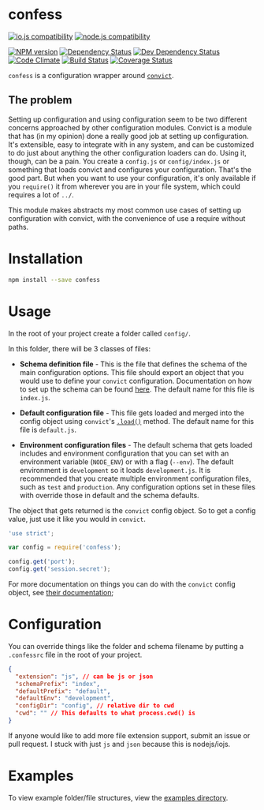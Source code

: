 # confess

[![io.js compatibility](https://img.shields.io/badge/io.js-compatible-brightgreen.svg?style=flat)](https://iojs.org/)
[![node.js compatibility](https://img.shields.io/badge/node.js-compatible-brightgreen.svg?style=flat)](https://nodejs.org/)

[![NPM version](http://img.shields.io/npm/v/confess.svg?style=flat)](https://www.npmjs.org/package/confess)
[![Dependency Status](http://img.shields.io/david/ksmithut/confess.svg?style=flat)](https://david-dm.org/ksmithut/confess)
[![Dev Dependency Status](http://img.shields.io/david/dev/ksmithut/confess.svg?style=flat)](https://david-dm.org/ksmithut/confess#info=devDependencies&view=table)
[![Code Climate](http://img.shields.io/codeclimate/github/ksmithut/confess.svg?style=flat)](https://codeclimate.com/github/ksmithut/confess)
[![Build Status](http://img.shields.io/travis/ksmithut/confess/master.svg?style=flat)](https://travis-ci.org/ksmithut/confess)
[![Coverage Status](http://img.shields.io/codeclimate/coverage/github/ksmithut/confess.svg?style=flat)](https://codeclimate.com/github/ksmithut/confess)

`confess` is a configuration wrapper around
[`convict`](https://github.com/mozilla/node-convict).

## The problem

Setting up configuration and using configuration seem to be two different
concerns approached by other configuration modules. Convict is a module that has
(in my opinion) done a really good job at setting up configuration. It's
extensible, easy to integrate with in any system, and can be customized to do
just about anything the other configuration loaders can do. Using it, though,
can be a pain. You create a `config.js` or `config/index.js` or something that
loads convict and configures your configuration. That's the good part. But when
you want to use your configuration, it's only available if you `require()` it
from wherever you are in your file system, which could requires a lot of `../`.

This module makes abstracts my most common use cases of setting up configuration
with convict, with the convenience of use a require without paths.

# Installation

```bash
npm install --save confess
```

# Usage

In the root of your project create a folder called `config/`.

In this folder, there will be 3 classes of files:

* **Schema definition file** - This is the file that defines the schema of the
main configuration options. This file should export an object that you would use
to define your `convict` configuration. Documentation on how to set up the
schema can be found [here](https://github.com/mozilla/node-convict#the-schema).
The default name for this file is `index.js`.

* **Default configuration file** - This file gets loaded and merged into the
config object using `convict`'s
[`.load()`](https://github.com/mozilla/node-convict#configloadobject) method.
The default name for this file is `default.js`.

* **Environment configuration files** - The default schema that gets loaded
includes and environment configuration that you can set with an environment
variable (`NODE_ENV`) or with a flag (`--env`). The default environment is
`development` so it loads `development.js`. It is recommended that you create
multiple environment configuration files, such as `test` and `production`. Any
configuration options set in these files with override those in default and the
schema defaults.

The object that gets returned is the `convict` config object. So to get a config
value, just use it like you would in `convict`.

```js
'use strict';

var config = require('confess');

config.get('port');
config.get('session.secret');

```

For more documentation on things you can do with the `convict` config object,
see [their documentation](https://github.com/mozilla/node-convict);

# Configuration

You can override things like the folder and schema filename by putting a
`.confessrc` file in the root of your project.

```json
{
  "extension": "js", // can be js or json
  "schemaPrefix": "index",
  "defaultPrefix": "default",
  "defaultEnv": "development",
  "configDir": "config", // relative dir to cwd
  "cwd": "" // This defaults to what process.cwd() is
}
```

If anyone would like to add more file extension support, submit an issue or pull request. I stuck with just `js` and `json` because this is nodejs/iojs.

# Examples

To view example folder/file structures, view the
[examples directory](https://github.com/ksmithut/confess/tree/master/examples).
